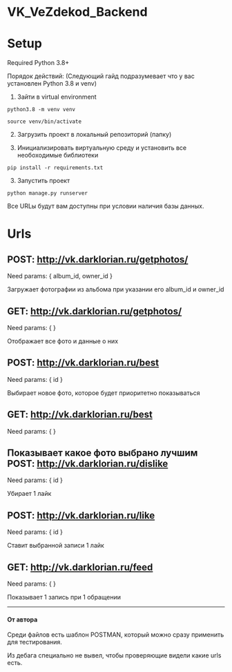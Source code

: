 # VK_VeZdekod_Backend
# Setup
Required Python 3.8+

Порядок действий: (Следующий гайд подразумевает что у вас установлен Python 3.8 и venv)
1. Зайти в virtual environment

```python3.8 -m venv venv```

```source venv/bin/activate```

2. Загрузить проект в локальный репозиторий (папку)

3. Инициализировать виртуальную среду и установить все необоходимые библиотеки

```pip install -r requirements.txt```

3. Запустить проект

```python manage.py runserver```


Все URLы будут вам доступны при условии наличия базы данных.
# Urls
## POST: http://vk.darklorian.ru/getphotos/

Need params: { album_id, owner_id }

Загружает фотографии из альбома при указании его album_id и owner_id

GET: http://vk.darklorian.ru/getphotos/
-----
Need params: { }

Отображает все фото и данные о них

POST: http://vk.darklorian.ru/best 
-----

Need params: { id }

Выбирает новое фото, которое будет приоритетно показываться

GET: http://vk.darklorian.ru/best
-----
Need params: { }

Показывает какое фото выбрано лучшим
POST: http://vk.darklorian.ru/dislike
-----
Need params: { id }

Убирает 1 лайк 

POST: http://vk.darklorian.ru/like
-----
Need params: { id }

Ставит выбранной записи 1 лайк

GET: http://vk.darklorian.ru/feed
-----
Need params: { }

Показывает 1 запись при 1 обращении

-----

#### От автора
Среди файлов есть шаблон POSTMAN, который можно сразу применить для тестирования.

Из дебага специально не вывел, чтобы проверяющие видели какие urls есть.
